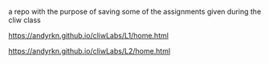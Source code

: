 a repo with the purpose of saving some of the assignments given during the cliw class

https://andyrkn.github.io/cliwLabs/L1/home.html

https://andyrkn.github.io/cliwLabs/L2/home.html
